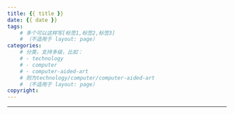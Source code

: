 ```yaml
---
title: {{ title }}
date: {{ date }}
tags:
    # 多个可以这样写[标签1,标签2,标签3]
    # （不适用于 layout: page）
categories:
    # 分类，支持多级，比如：
    # - technology
    # - computer
    # - computer-aided-art
    # 则为technology/computer/computer-aided-art
    # （不适用于 layout: page）
copyright:
---
```


<!-- more -->



<hr />